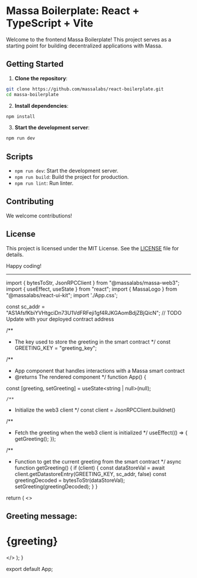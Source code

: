 # Massa Boilerplate: React + TypeScript + Vite

Welcome to the frontend Massa Boilerplate! This project serves as a starting point for building decentralized applications with Massa.

## Getting Started

1. **Clone the repository**:
  ```sh
  git clone https://github.com/massalabs/react-boilerplate.git
  cd massa-boilerplate
  ```

2. **Install dependencies**:
  ```sh
  npm install
  ```

3. **Start the development server**:
  ```sh
  npm run dev
  ```

## Scripts

- `npm run dev`: Start the development server.
- `npm run build`: Build the project for production.
- `npm run lint`: Run linter.

## Contributing

We welcome contributions!

## License

This project is licensed under the MIT License. See the [LICENSE](LICENSE) file for details.

Happy coding!

----------------------------

import { bytesToStr, JsonRPCClient } from "@massalabs/massa-web3";
import { useEffect, useState } from "react";
import { MassaLogo } from "@massalabs/react-ui-kit";
import './App.css';

const sc_addr = "AS1AfsfKbiYVHtgciDn73U1VdFRFeji1gf4RJKGAomBdjZBjQicN"; // TODO Update with your deployed contract address

/**
 * The key used to store the greeting in the smart contract
 */
const GREETING_KEY = "greeting_key";

/**
 * App component that handles interactions with a Massa smart contract
 * @returns The rendered component
 */
function App() {

  const [greeting, setGreeting] = useState<string | null>(null);

    /**
   * Initialize the web3 client
   */
  const client = JsonRPCClient.buildnet()

  /**
   * Fetch the greeting when the web3 client is initialized
   */
  useEffect(() => {
    getGreeting();
  });

  /**
   * Function to get the current greeting from the smart contract
   */
  async function getGreeting() {
    if (client) {
      const dataStoreVal = await client.getDatastoreEntry(GREETING_KEY, sc_addr, false)
      const greetingDecoded = bytesToStr(dataStoreVal);
      setGreeting(greetingDecoded);
    }
  }

  return (
    <>
    <div>
     <MassaLogo className="logo" size={100}/>
     <h2>Greeting message:</h2>
     <h1>{greeting}</h1>
     </div>
    </>
  );
}

export default App;
